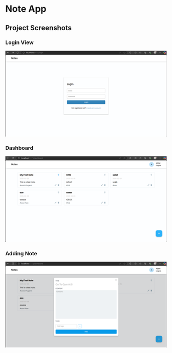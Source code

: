 # Note App

## Project Screenshots

### Login View

![Login](./assets/Login.png)

### Dashboard

![Dashboard 1](./assets/Dashboard.png)

### Adding Note

![Dashboard 2](./assets/Dashboard_2.png)
